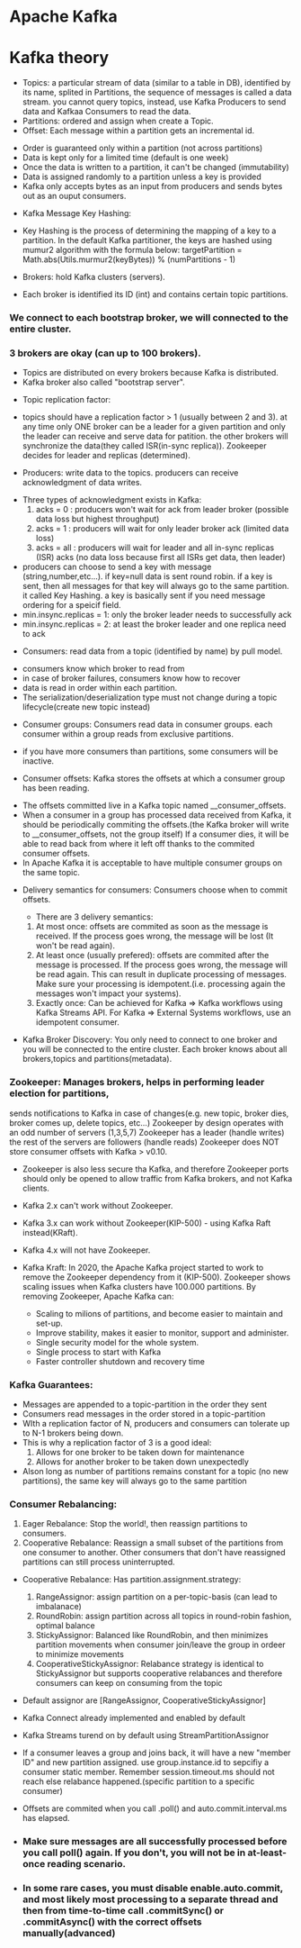 # Apache Kafka
# Kafka theory

- Topics: a particular stream of data (similar to a table in DB),
  identified by its name,
  splited in Partitions,
  the sequence of messages is called a data stream.
  you cannot query topics, instead, use Kafka Producers to send data and Kafkaa Consumers to read the data.
- Partitions: ordered and assign when create a Topic.
- Offset: Each message within a partition gets an incremental id.
* Order is guaranteed only within a partition (not across partitions)
* Data is kept only for a limited time (default is one week)
* Once the data is written to a partition, it can't be changed (immutability)
* Data is assigned randomly to a partition unless a key is provided
* Kafka only accepts bytes as an input from producers and sends bytes out as an ouput consumers.

- Kafka Message Key Hashing:
* Key Hashing is the process of determining the mapping of a key to a partition. In the default Kafka partitioner, the keys are hashed
  using mumur2 algorithm with the formula below:
  targetPartition = Math.abs(Utils.murmur2(keyBytes)) % (numPartitions - 1)


- Brokers: hold Kafka clusters (servers).
* Each broker is identified its ID (int) and contains certain topic partitions.
### We connect to each bootstrap broker, we will connected to the entire cluster.
### 3 brokers are okay (can up to 100 brokers).
* Topics are distributed on every brokers because Kafka is distributed.
* Kafka broker also called "bootstrap server".

- Topic replication factor:
* topics should have a replication factor > 1 (usually between 2 and 3).
  at any time only ONE broker can be a leader for a given partition and only the leader can receive and serve data for patition.
  the other brokers will synchronize the data(they called ISR(in-sync replica)).
  Zookeeper decides for leader and replicas (determined).

- Producers: write data to the topics. producers can receive acknowledgment of data writes.
* Three types of acknowledgment exists in Kafka:
  1) acks = 0 : producers won't wait for ack from leader broker (possible data loss but highest throughput)
  2) acks = 1 : producers will wait for only leader broker ack  (limited data loss)
  3) acks = all : producers will wait for leader and all in-sync replicas (ISR) acks (no data loss because first all ISRs get data, then leader)
* producers can choose to send a key with message (string,number,etc...). if key=null data is sent round robin.
  if a key is sent, then all messages for that key will always go to the same partition.
  it called Key Hashing. a key is basically sent if you need message ordering for a speicif field.
* min.insync.replicas = 1: only the broker leader needs to successfully ack
* min.insync.replicas = 2: at least the broker leader and one replica need to ack

- Consumers: read data from a topic (identified by name) by pull model.
* consumers know which broker to read from
* in case of broker failures, consumers know how to recover
* data is read in order within each partition.
* The serialization/deserialization type must not change during a topic lifecycle(create new topic instead)
- Consumer groups: Consumers read data in consumer groups.
  each consumer within a group reads from exclusive partitions.
* if you have more consumers than partitions, some consumers will be inactive.

- Consumer offsets: Kafka stores the offsets at which a consumer group has been reading.
* The offsets committed live in a Kafka topic named __consumer_offsets.
* When a consumer in a group has processed data received from Kafka, it should be periodically
  commiting the offsets.(the Kafka broker will write to __consumer_offsets, not the group itself)
  If a consumer dies, it will be able to read back from where it left off thanks to the commited consumer offsets.
* In Apache Kafka it is acceptable to have multiple consumer groups on the same topic.

- Delivery semantics for consumers: Consumers choose when to commit offsets.
  * There are 3 delivery semantics:
  1) At most once: offsets are commited as soon as the message is received.
     If the process goes wrong, the message will be lost (It won't be read again).
  2) At least once (usually prefered): offsets are commited after the message is processed.
     If the process goes wrong, the message will be read again. This can result in duplicate processing of messages.
     Make sure your processing is idempotent.(i.e. processing again the messages won't impact your systems).
  3) Exactly once: Can be achieved for Kafka => Kafka workflows using Kafka Streams API.
     For Kafka => External Systems workflows, use an idempotent consumer.

- Kafka Broker Discovery: You only need to connect to one broker and you will be connected to the entire cluster.
  Each broker knows about all brokers,topics and partitions(metadata).

### Zookeeper: Manages brokers, helps in performing leader election for partitions,
sends notifications to Kafka in case of changes(e.g. new topic, broker dies, broker comes up, delete topics, etc...)
Zookeeper by design operates with an odd number of servers (1,3,5,7)
Zookeeper has a leader (handle writes) the rest of the servers are followers (handle reads)
Zookeeper does NOT store consumer offsets with Kafka > v0.10.
* Zookeeper is also less secure tha Kafka, and therefore Zookeeper ports should only be opened to allow traffic from Kafka brokers, and not Kafka clients.
* Kafka 2.x can't work without Zookeeper.
* Kafka 3.x can work without Zookeeper(KIP-500) - using Kafka Raft instead(KRaft).
* Kafka 4.x will not have Zookeeper.

* Kafka Kraft: In 2020, the Apache Kafka project started to work to remove the Zookeeper dependency from it (KIP-500).
  Zookeeper shows scaling issues when Kafka clusters have 100.000 partitions. By removing Zookeeper, Apache Kafka can:
  - Scaling to milions of partitions, and become easier to maintain and set-up.
  - Improve stability, makes it easier to monitor, support and administer.
  - Single security model for the whole system.
  - Single process to start with Kafka
  - Faster controller shutdown and recovery time

### Kafka Guarantees:
* Messages are appended to a topic-partition in the order they sent
* Consumers read messages in the order stored in a topic-partition
* WIth a replication factor of N, producers and consumers can tolerate up to N-1 brokers being down.
* This is why a replication factor of 3 is a good ideal:
  1) Allows for one broker to be taken down for maintenance
  2) Allows for another broker to be taken down unexpectedly
* Alson long as number of partitions remains constant for a topic (no new partitions), the same key will always go to the same partition

### Consumer Rebalancing:
1) Eager Rebalance: Stop the world!, then reassign partitions to consumers.
2) Cooperative Rebalance: Reassign a small subset of the partitions from one consumer to another. Other consumers that don't have reassigned partitions can still process uninterrupted.
* Cooperative Rebalance: Has partition.assignment.strategy:
  1) RangeAssignor: assign partition on a per-topic-basis (can lead to imbalanace)
  2) RoundRobin: assign partition across all topics in round-robin fashion, optimal balance
  3) StickyAssignor: Balanced like RoundRobin, and then minimizes partition movements when consumer join/leave the group in ordeer to minimize movements
  4) CooperativeStickyAssignor: Relabance strategy is identical to StickyAssignor but supports cooperative relabances and therefore consumers can keep on consuming from the topic
* Default assignor are [RangeAssignor, CooperativeStickyAssignor]
* Kafka Connect already implemented and enabled by default
* Kafka Streams turend on by default using StreamPartitionAssignor
* If a consumer leaves a group and joins back, it will have a new "member ID" and new partition assigned. use group.instance.id to sepcifiy a consumer static member.
  Remember session.timeout.ms should not reach else relabance happened.(specific partition to a specific consumer)

* Offsets are commited when you call .poll() and auto.commit.interval.ms has elapsed.
* ### Make sure messages are all successfully processed before you call poll() again. If you don't, you will not be in at-least-once reading scenario.
* ### In some rare cases, you must disable enable.auto.commit, and most likely most processing to a separate thread and then from time-to-time call .commitSync() or .commitAsync() with the correct offsets manually(advanced)
